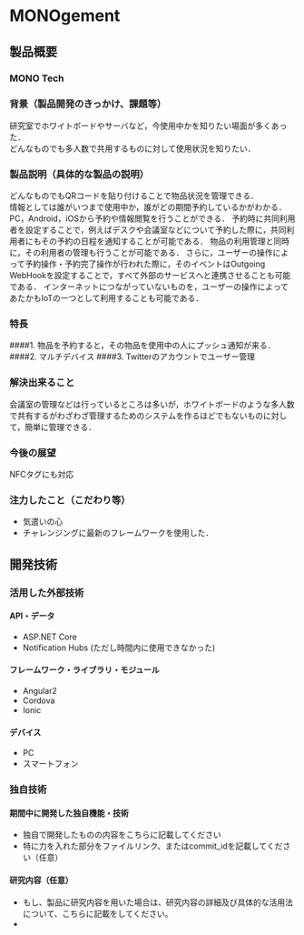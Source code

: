 # MONOgement
## 製品概要
### MONO Tech

### 背景（製品開発のきっかけ、課題等）
研究室でホワイトボードやサーバなど，今使用中かを知りたい場面が多くあった．  
どんなものでも多人数で共用するものに対して使用状況を知りたい．
### 製品説明（具体的な製品の説明）
どんなものでもQRコードを貼り付けることで物品状況を管理できる．  
情報としては誰がいつまで使用中か，誰がどの期間予約しているかがわかる．  
PC，Android，iOSから予約や情報閲覧を行うことができる．
予約時に共同利用者を設定することで，例えばデスクや会議室などについて予約した際に，共同利用者にもその予約の日程を通知することが可能である．
物品の利用管理と同時に，その利用者の管理も行うことが可能である．
さらに，ユーザーの操作によって予約操作・予約完了操作が行われた際に，そのイベントはOutgoing WebHookを設定することで，すべて外部のサービスへと連携させることも可能である．
インターネットにつながっていないものを，ユーザーの操作によってあたかもIoTの一つとして利用することも可能である．
### 特長
####1. 物品を予約すると，その物品を使用中の人にプッシュ通知が来る．
####2. マルチデバイス
####3. Twitterのアカウントでユーザー管理

### 解決出来ること
会議室の管理などは行っているところは多いが，ホワイトボードのような多人数で共有するがわざわざ管理するためのシステムを作るほどでもないものに対して，簡単に管理できる．
### 今後の展望
NFCタグにも対応
### 注力したこと（こだわり等）
* 気遣いの心
* チャレンジングに最新のフレームワークを使用した．

## 開発技術
### 活用した外部技術
#### API・データ
* ASP.NET Core
* Notification Hubs (ただし時間内に使用できなかった)

#### フレームワーク・ライブラリ・モジュール
* Angular2
* Cordova
* Ionic

#### デバイス
* PC
* スマートフォン

### 独自技術
#### 期間中に開発した独自機能・技術
* 独自で開発したものの内容をこちらに記載してください
* 特に力を入れた部分をファイルリンク、またはcommit_idを記載してください（任意）

#### 研究内容（任意）
* もし、製品に研究内容を用いた場合は、研究内容の詳細及び具体的な活用法について、こちらに記載をしてください。
* 
